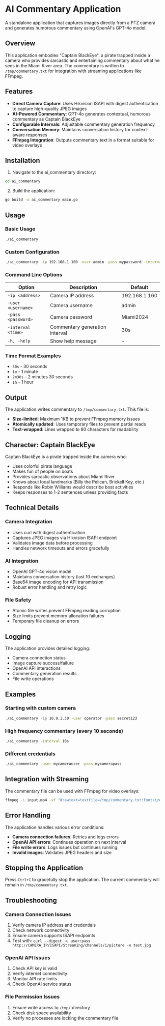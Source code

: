# AI Commentary Application

A standalone application that captures images directly from a PTZ camera and generates humorous commentary using OpenAI's GPT-4o model.

## Overview

This application embodies "Captain BlackEye", a pirate trapped inside a camera who provides sarcastic and entertaining commentary about what he sees in the Miami River area. The commentary is written to `/tmp/commentary.txt` for integration with streaming applications like FFmpeg.

## Features

- **Direct Camera Capture**: Uses Hikvision ISAPI with digest authentication to capture high-quality JPEG images
- **AI-Powered Commentary**: GPT-4o generates contextual, humorous commentary as Captain BlackEye
- **Configurable Intervals**: Adjustable commentary generation frequency
- **Conversation Memory**: Maintains conversation history for context-aware responses
- **FFmpeg Integration**: Outputs commentary text in a format suitable for video overlays

## Installation

1. Navigate to the ai_commentary directory:
```bash
cd ai_commentary
```

2. Build the application:
```bash
go build -o ai_commentary main.go
```

## Usage

### Basic Usage
```bash
./ai_commentary
```

### Custom Configuration
```bash
./ai_commentary -ip 192.168.1.100 -user admin -pass mypassword -interval 1m
```

### Command Line Options

| Option | Description | Default |
|--------|-------------|---------|
| `-ip <address>` | Camera IP address | 192.168.1.160 |
| `-user <username>` | Camera username | admin |
| `-pass <password>` | Camera password | Miami2024 |
| `-interval <time>` | Commentary generation interval | 30s |
| `-h, -help` | Show help message | - |

### Time Format Examples
- `30s` - 30 seconds
- `1m` - 1 minute  
- `2m30s` - 2 minutes 30 seconds
- `1h` - 1 hour

## Output

The application writes commentary to `/tmp/commentary.txt`. This file is:
- **Size-limited**: Maximum 1KB to prevent FFmpeg memory issues
- **Atomically updated**: Uses temporary files to prevent partial reads
- **Text-wrapped**: Lines wrapped to 80 characters for readability

## Character: Captain BlackEye

Captain BlackEye is a pirate trapped inside the camera who:
- Uses colorful pirate language
- Makes fun of people on boats
- Provides sarcastic observations about Miami River
- Knows about local landmarks (Billy the Pelican, Brickell Key, etc.)
- Responds like Robin Williams would describe boat activities
- Keeps responses to 1-2 sentences unless providing facts

## Technical Details

### Camera Integration
- Uses curl with digest authentication
- Captures JPEG images via Hikvision ISAPI endpoint
- Validates image data before processing
- Handles network timeouts and errors gracefully

### AI Integration  
- OpenAI GPT-4o vision model
- Maintains conversation history (last 10 exchanges)
- Base64 image encoding for API transmission
- Robust error handling and retry logic

### File Safety
- Atomic file writes prevent FFmpeg reading corruption
- Size limits prevent memory allocation failures
- Temporary file cleanup on errors

## Logging

The application provides detailed logging:
- Camera connection status
- Image capture success/failure
- OpenAI API interactions
- Commentary generation results
- File write operations

## Examples

### Starting with custom camera
```bash
./ai_commentary -ip 10.0.1.50 -user operator -pass secret123
```

### High frequency commentary (every 10 seconds)
```bash
./ai_commentary -interval 10s
```

### Different credentials
```bash
./ai_commentary -user mycamerauser -pass mycamerapass
```

## Integration with Streaming

The commentary file can be used with FFmpeg for video overlays:

```bash
ffmpeg -i input.mp4 -vf "drawtext=textfile=/tmp/commentary.txt:fontsize=24:fontcolor=white:x=10:y=10" output.mp4
```

## Error Handling

The application handles various error conditions:
- **Camera connection failures**: Retries and logs errors
- **OpenAI API errors**: Continues operation on next interval
- **File write errors**: Logs issues but continues running
- **Invalid images**: Validates JPEG headers and size

## Stopping the Application

Press `Ctrl+C` to gracefully stop the application. The current commentary will remain in `/tmp/commentary.txt`.

## Troubleshooting

### Camera Connection Issues
1. Verify camera IP address and credentials
2. Check network connectivity
3. Ensure camera supports ISAPI endpoints
4. Test with: `curl --digest -u user:pass http://CAMERA_IP/ISAPI/Streaming/channels/1/picture -o test.jpg`

### OpenAI API Issues
1. Check API key is valid
2. Verify internet connectivity
3. Monitor API rate limits
4. Check OpenAI service status

### File Permission Issues
1. Ensure write access to `/tmp/` directory
2. Check disk space availability
3. Verify no processes are locking the commentary file 